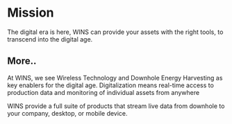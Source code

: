 # Mission

The digital era is here,
WINS can provide your assets with the right tools, to transcend into the digital age.

## More..

At WINS, we see Wireless Technology and Downhole Energy Harvesting as key enablers for the digital age. Digitalization means real-time access to production data and monitoring of individual assets from anywhere

WINS provide a full suite of products that stream live data from downhole to your company, desktop, or mobile device.
